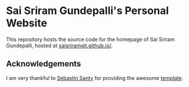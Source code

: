 # Sai Sriram Gundepalli's Personal Website

This repository hosts the source code for the homepage of Sai Sriram Gundepalli, hosted at [saisriramgit.github.io/](https://saisriramgit.github.io/).

## Acknowledgements

I am very thankful to [Sebastin Santy](http://sebastinsanty.com/) for providing the awesome [template](https://github.com/SebastinSanty/minimal-research-theme).
